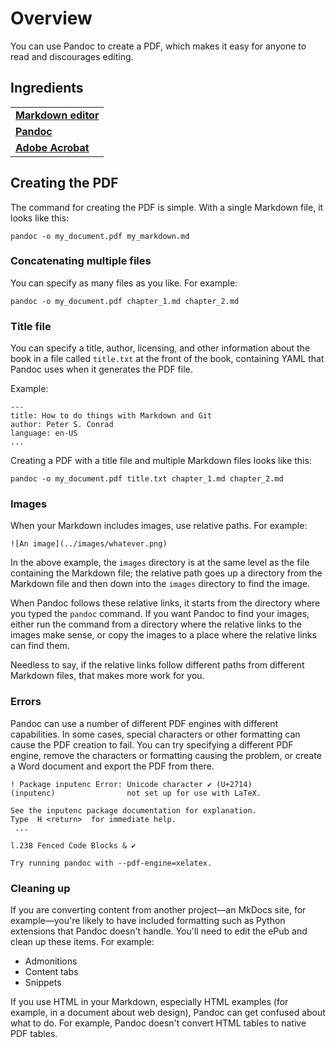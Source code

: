 # Overview

You can use Pandoc to create a PDF, which makes it easy for anyone to read and discourages editing.

## Ingredients

<table>
  <tr>
    <td><b><a href="../../tools/tools-editors/">Markdown editor</a></b></td>
  </tr>
  <tr>
    <td><b><a href="../../tools/tools-pandoc/">Pandoc</a></b></td>
  </tr>
   <tr>
    <td><b><a href="https://get.adobe.com/reader/">Adobe Acrobat</a></b></td>
  </tr>
</table>

## Creating the PDF

The command for creating the PDF is simple. With a single Markdown file, it looks like this:

```
pandoc -o my_document.pdf my_markdown.md
```


### Concatenating multiple files

You can specify as many files as you like. For example:

```
pandoc -o my_document.pdf chapter_1.md chapter_2.md
```

### Title file

You can specify a title, author, licensing, and other information about the book in a file called `title.txt` at the front of the book, containing YAML that Pandoc uses when it generates the PDF file.

Example:
```
---
title: How to do things with Markdown and Git
author: Peter S. Conrad
language: en-US
...

```

Creating a PDF with a title file and multiple Markdown files looks like this:

```
pandoc -o my_document.pdf title.txt chapter_1.md chapter_2.md
```

### Images

When your Markdown includes images, use relative paths. For example:

```
![An image](../images/whatever.png)
```

In the above example, the `images` directory is at the same level as the file containing the Markdown file; the relative path goes up a directory from the Markdown file and then down into the `images` directory to find the image.

When Pandoc follows these relative links, it starts from the directory where you typed the `pandoc` command. If you want Pandoc to find your images, either run the command from a directory where the relative links to the images make sense, or copy the images to a place where the relative links can find them.

Needless to say, if the relative links follow different paths from different Markdown files, that makes more work for you.

### Errors

Pandoc can use a number of different PDF engines with different capabilities. In some cases, special characters or other formatting can cause the PDF creation to fail. You can try specifying a different PDF engine, remove the characters or formatting causing the problem, or create a Word document and export the PDF from there.

```
! Package inputenc Error: Unicode character ✔ (U+2714)
(inputenc)                not set up for use with LaTeX.

See the inputenc package documentation for explanation.
Type  H <return>  for immediate help.
 ...                                              
                                                  
l.238 Fenced Code Blocks & ✔

Try running pandoc with --pdf-engine=xelatex.
```

### Cleaning up

If you are converting content from another project&mdash;an MkDocs site, for example&mdash;you're likely to have included formatting such as Python extensions that Pandoc doesn't handle. You'll need to edit the ePub and clean up these items. For example:

- Admonitions
- Content tabs
- Snippets

If you use HTML in your Markdown, especially HTML examples (for example, in a document about web design), Pandoc can get confused about what to do. For example, Pandoc doesn't convert HTML tables to native PDF tables.

